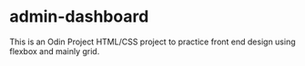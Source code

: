 # admin-dashboard

This is an Odin Project HTML/CSS project to practice front end design using
flexbox and mainly grid.